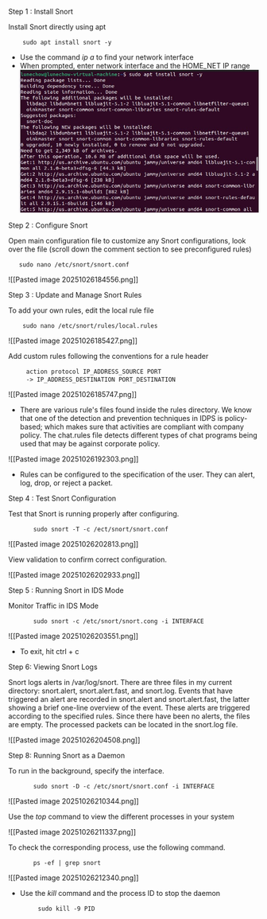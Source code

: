 Step 1 : Install Snort

Install Snort directly using apt

	    sudo apt install snort -y

* Use the command *ip a*  to find your network interface
* When prompted, enter network interface and the HOME_NET IP range
![Snort Installation](Snort_Pics/snort_install.jpg)

Step 2 : Configure Snort

Open main configuration file to customize any Snort configurations, look over the file (scroll down the comment section to see preconfigured rules)

	   sudo nano /etc/snort/snort.conf

![[Pasted image 20251026184556.png]]

Step 3 : Update and Manage Snort Rules

To add your own rules, edit the local rule file

	    sudo nano /etc/snort/rules/local.rules

![[Pasted image 20251026185427.png]]


Add custom rules following the conventions for a rule header

	     action protocol IP_ADDRESS_SOURCE PORT 
	     -> IP_ADDRESS_DESTINATION PORT_DESTINATION 

![[Pasted image 20251026185747.png]]

* There are various rule's files found inside the rules directory. We know that one of the detection and prevention techniques in IDPS is policy-based; which makes sure that activities are compliant with company policy. The chat.rules file detects different types of chat programs being used that may be against corporate policy. 

![[Pasted image 20251026192303.png]]

* Rules can be configured to the specification of the user. They can alert, log, drop, or reject a packet. 

Step 4 : Test Snort Configuration

Test that Snort is running properly after configuring.

		   sudo snort -T -c /ect/snort/snort.conf


![[Pasted image 20251026202813.png]]

View validation to confirm correct configuration.

![[Pasted image 20251026202933.png]]


Step 5 : Running Snort in IDS Mode 

Monitor Traffic in IDS Mode

		   sudo snort -c /etc/snort/snort.cong -i INTERFACE

![[Pasted image 20251026203551.png]]

* To exit, hit ctrl + c

Step 6: Viewing Snort Logs

Snort logs alerts in /var/log/snort. There are three files in my current directory: snort.alert, snort.alert.fast, and snort.log. Events that have triggered an alert are recorded in snort.alert and snort.alert.fast, the latter showing a brief one-line overview of the event. These alerts are triggered according to the specified rules. Since there have been no alerts, the files are empty. The processed packets can be located in the snort.log file. 

![[Pasted image 20251026204508.png]]

Step 8: Running Snort as a Daemon

To run in the background, specify the interface.

		   sudo snort -D -c /etc/snort/snort.conf -i INTERFACE

![[Pasted image 20251026210344.png]]

Use the *top* command to view the different processes in your system

![[Pasted image 20251026211337.png]]

To check the corresponding process, use the following command.

		   ps -ef | grep snort

![[Pasted image 20251026212340.png]]

* Use the *kill*  command and the process ID to stop the daemon

		   sudo kill -9 PID

		
